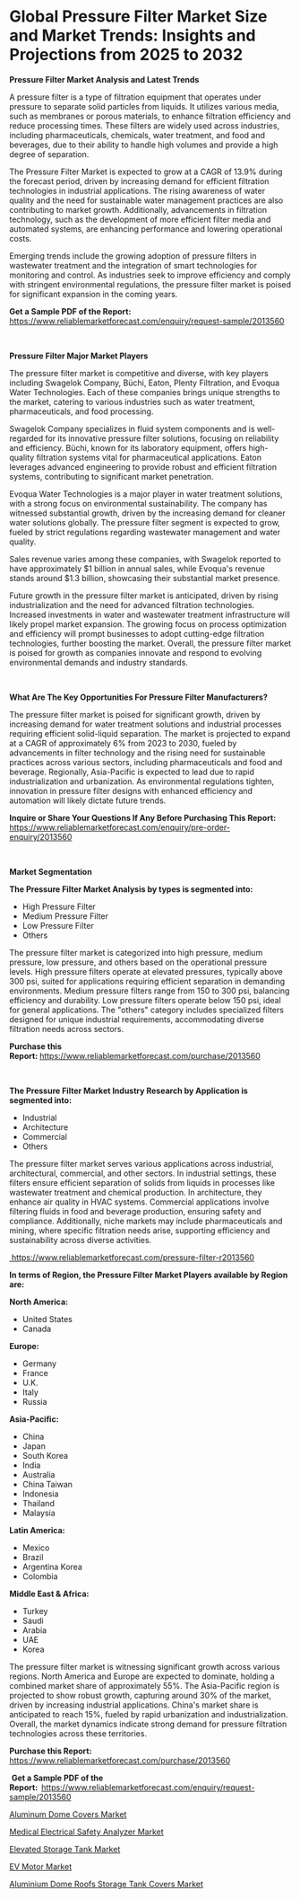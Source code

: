 <p><h1>Global Pressure Filter Market Size and Market Trends: Insights and Projections from 2025 to 2032</h1></p><p><strong>Pressure Filter Market Analysis and Latest Trends</strong></p>
<p><p>A pressure filter is a type of filtration equipment that operates under pressure to separate solid particles from liquids. It utilizes various media, such as membranes or porous materials, to enhance filtration efficiency and reduce processing times. These filters are widely used across industries, including pharmaceuticals, chemicals, water treatment, and food and beverages, due to their ability to handle high volumes and provide a high degree of separation.</p><p>The Pressure Filter Market is expected to grow at a CAGR of 13.9% during the forecast period, driven by increasing demand for efficient filtration technologies in industrial applications. The rising awareness of water quality and the need for sustainable water management practices are also contributing to market growth. Additionally, advancements in filtration technology, such as the development of more efficient filter media and automated systems, are enhancing performance and lowering operational costs.</p><p>Emerging trends include the growing adoption of pressure filters in wastewater treatment and the integration of smart technologies for monitoring and control. As industries seek to improve efficiency and comply with stringent environmental regulations, the pressure filter market is poised for significant expansion in the coming years.</p></p>
<p><strong>Get a Sample PDF of the Report:&nbsp;</strong> <a href="https://www.reliablemarketforecast.com/enquiry/request-sample/2013560?utm_campaign=1134&utm_medium=2&utm_source=Github&utm_content=ia&utm_term=10042025&utm_id=pressure-filter">https://www.reliablemarketforecast.com/enquiry/request-sample/2013560</a></p>
<p>&nbsp;</p>
<p><strong>Pressure Filter Major Market Players</strong></p>
<p><p>The pressure filter market is competitive and diverse, with key players including Swagelok Company, Büchi, Eaton, Plenty Filtration, and Evoqua Water Technologies. Each of these companies brings unique strengths to the market, catering to various industries such as water treatment, pharmaceuticals, and food processing.</p><p>Swagelok Company specializes in fluid system components and is well-regarded for its innovative pressure filter solutions, focusing on reliability and efficiency. Büchi, known for its laboratory equipment, offers high-quality filtration systems vital for pharmaceutical applications. Eaton leverages advanced engineering to provide robust and efficient filtration systems, contributing to significant market penetration.</p><p>Evoqua Water Technologies is a major player in water treatment solutions, with a strong focus on environmental sustainability. The company has witnessed substantial growth, driven by the increasing demand for cleaner water solutions globally. The pressure filter segment is expected to grow, fueled by strict regulations regarding wastewater management and water quality.</p><p>Sales revenue varies among these companies, with Swagelok reported to have approximately $1 billion in annual sales, while Evoqua's revenue stands around $1.3 billion, showcasing their substantial market presence.</p><p>Future growth in the pressure filter market is anticipated, driven by rising industrialization and the need for advanced filtration technologies. Increased investments in water and wastewater treatment infrastructure will likely propel market expansion. The growing focus on process optimization and efficiency will prompt businesses to adopt cutting-edge filtration technologies, further boosting the market. Overall, the pressure filter market is poised for growth as companies innovate and respond to evolving environmental demands and industry standards.</p></p>
<p>&nbsp;</p>
<p><strong>What Are The Key Opportunities For Pressure Filter Manufacturers?</strong></p>
<p><p>The pressure filter market is poised for significant growth, driven by increasing demand for water treatment solutions and industrial processes requiring efficient solid-liquid separation. The market is projected to expand at a CAGR of approximately 6% from 2023 to 2030, fueled by advancements in filter technology and the rising need for sustainable practices across various sectors, including pharmaceuticals and food and beverage. Regionally, Asia-Pacific is expected to lead due to rapid industrialization and urbanization. As environmental regulations tighten, innovation in pressure filter designs with enhanced efficiency and automation will likely dictate future trends.</p></p>
<p><strong>Inquire or Share Your Questions If Any Before Purchasing This Report:</strong> <a href="https://www.reliablemarketforecast.com/enquiry/pre-order-enquiry/2013560?utm_campaign=1134&utm_medium=2&utm_source=Github&utm_content=ia&utm_term=10042025&utm_id=pressure-filter">https://www.reliablemarketforecast.com/enquiry/pre-order-enquiry/2013560</a></p>
<p>&nbsp;</p>
<p><strong>Market Segmentation</strong></p>
<p><strong>The Pressure Filter Market Analysis by types is segmented into:</strong></p>
<p><ul><li>High Pressure Filter</li><li>Medium Pressure Filter</li><li>Low Pressure Filter</li><li>Others</li></ul></p>
<p><p>The pressure filter market is categorized into high pressure, medium pressure, low pressure, and others based on the operational pressure levels. High pressure filters operate at elevated pressures, typically above 300 psi, suited for applications requiring efficient separation in demanding environments. Medium pressure filters range from 150 to 300 psi, balancing efficiency and durability. Low pressure filters operate below 150 psi, ideal for general applications. The "others" category includes specialized filters designed for unique industrial requirements, accommodating diverse filtration needs across sectors.</p></p>
<p><strong>Purchase this Report:&nbsp;</strong><a href="https://www.reliablemarketforecast.com/purchase/2013560?utm_campaign=1134&utm_medium=2&utm_source=Github&utm_content=ia&utm_term=10042025&utm_id=pressure-filter">https://www.reliablemarketforecast.com/purchase/2013560</a></p>
<p>&nbsp;</p>
<p><strong>The Pressure Filter Market Industry Research by Application is segmented into:</strong></p>
<p><ul><li>Industrial</li><li>Architecture</li><li>Commercial</li><li>Others</li></ul></p>
<p><p>The pressure filter market serves various applications across industrial, architectural, commercial, and other sectors. In industrial settings, these filters ensure efficient separation of solids from liquids in processes like wastewater treatment and chemical production. In architecture, they enhance air quality in HVAC systems. Commercial applications involve filtering fluids in food and beverage production, ensuring safety and compliance. Additionally, niche markets may include pharmaceuticals and mining, where specific filtration needs arise, supporting efficiency and sustainability across diverse activities.</p></p>
<p><a href="https://www.reliablemarketforecast.com/pressure-filter-r2013560?utm_campaign=1134&utm_medium=2&utm_source=Github&utm_content=ia&utm_term=10042025&utm_id=pressure-filter">&nbsp;https://www.reliablemarketforecast.com/pressure-filter-r2013560</a></p>
<p><strong>In terms of Region, the Pressure Filter Market Players available by Region are:</strong></p>
<p>
    <p> <strong> North America: </strong>
        <ul>
            <li>United States</li>
            <li>Canada</li>
        </ul>
        </p> 
    <p> <strong> Europe: </strong>
        <ul>
            <li>Germany</li>
            <li>France</li>
            <li>U.K.</li>
            <li>Italy</li>
            <li>Russia</li>
        </ul>
        </p> 
    <p> <strong> Asia-Pacific: </strong>
        <ul>
            <li>China</li>
            <li>Japan</li>
            <li>South Korea</li>
            <li>India</li>
            <li>Australia</li>
            <li>China Taiwan</li>
            <li>Indonesia</li>
            <li>Thailand</li>
            <li>Malaysia</li>
        </ul>
        </p> 
    <p> <strong> Latin America: </strong>
        <ul>
            <li>Mexico</li>
            <li>Brazil</li>
            <li>Argentina Korea</li>
            <li>Colombia</li>
        </ul>
        </p> 
    <p> <strong> Middle East & Africa: </strong>
        <ul>
            <li>Turkey</li>
            <li>Saudi</li>
            <li>Arabia</li>
            <li>UAE</li>
            <li>Korea</li>
        </ul>
    </p>
    </p>
<p><p>The pressure filter market is witnessing significant growth across various regions. North America and Europe are expected to dominate, holding a combined market share of approximately 55%. The Asia-Pacific region is projected to show robust growth, capturing around 30% of the market, driven by increasing industrial applications. China's market share is anticipated to reach 15%, fueled by rapid urbanization and industrialization. Overall, the market dynamics indicate strong demand for pressure filtration technologies across these territories.</p></p>
<p><strong>Purchase this Report: </strong><a href="https://www.reliablemarketforecast.com/purchase/2013560?utm_campaign=1134&utm_medium=2&utm_source=Github&utm_content=ia&utm_term=10042025&utm_id=pressure-filter">https://www.reliablemarketforecast.com/purchase/2013560</a></p>
<p>&nbsp;<strong>Get a Sample PDF of the Report:&nbsp;&nbsp;</strong><a href="https://www.reliablemarketforecast.com/enquiry/request-sample/2013560?utm_campaign=1134&utm_medium=2&utm_source=Github&utm_content=ia&utm_term=10042025&utm_id=pressure-filter">https://www.reliablemarketforecast.com/enquiry/request-sample/2013560</a></p>
<p><strong></strong></p>
<p><p><a href="https://github.com/buseknoden2b/Market-Research-Report-List-1/blob/main/aluminum-dome-covers-market.md?utm_campaign=1134&utm_medium=2&utm_source=Github&utm_content=ia&utm_term=10042025&utm_id=pressure-filter">Aluminum Dome Covers Market</a></p><p><a href="https://github.com/gitfwelday/Market-Research-Report-List-1/blob/main/medical-electrical-safety-analyzer-market.md?utm_campaign=1134&utm_medium=2&utm_source=Github&utm_content=ia&utm_term=10042025&utm_id=pressure-filter">Medical Electrical Safety Analyzer Market</a></p><p><a href="https://github.com/heinslakey2x/Market-Research-Report-List-1/blob/main/elevated-storage-tank-market.md?utm_campaign=1134&utm_medium=2&utm_source=Github&utm_content=ia&utm_term=10042025&utm_id=pressure-filter">Elevated Storage Tank Market</a></p><p><a href="https://github.com/mronmizoe/Market-Research-Report-List-1/blob/main/ev-motor-market.md?utm_campaign=1134&utm_medium=2&utm_source=Github&utm_content=ia&utm_term=10042025&utm_id=pressure-filter">EV Motor Market</a></p><p><a href="https://github.com/makzzochil/Market-Research-Report-List-1/blob/main/aluminium-dome-roofs-storage-tank-covers-market.md?utm_campaign=1134&utm_medium=2&utm_source=Github&utm_content=ia&utm_term=10042025&utm_id=pressure-filter">Aluminium Dome Roofs Storage Tank Covers Market</a></p></p>